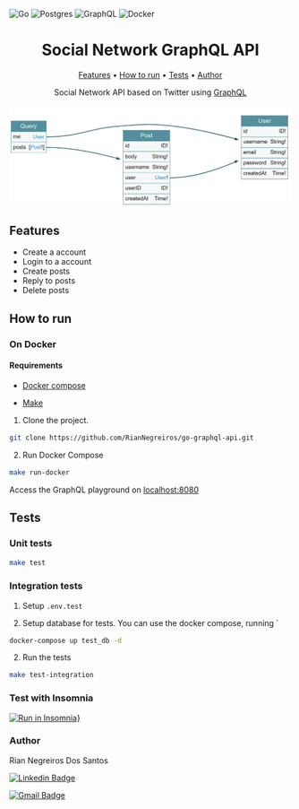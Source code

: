 ![Go](https://img.shields.io/badge/go-%2300ADD8.svg?style=for-the-badge&logo=go&logoColor=white)
![Postgres](https://img.shields.io/badge/postgres-%23316192.svg?style=for-the-badge&logo=postgresql&logoColor=white)
![GraphQL](https://img.shields.io/badge/-GraphQL-E10098?style=for-the-badge&logo=graphql&logoColor=white)
![Docker](https://img.shields.io/badge/docker-%230db7ed.svg?style=for-the-badge&logo=docker&logoColor=white)

<h1 align="center">Social Network GraphQL API</h1>

<p align="center">
 <a href="#features">Features</a> • 
 <a href="#how-to-run">How to run</a> • 
 <a href="#tests">Tests</a> • 
 <a href="#author">Author</a>
</p>

<p align="center" id="description">Social Network API based on Twitter using <a href="https://graphql.org">GraphQL</a></p>

![schema](_docs/schema.png)

## Features

- Create a account
- Login to a account
- Create posts
- Reply to posts
- Delete posts

## How to run

### On Docker

#### Requirements

- [Docker compose](https://docs.docker.com/compose/install)

- [Make](https://www.gnu.org/software/make/#download)

1. Clone the project.

```bash
git clone https://github.com/RianNegreiros/go-graphql-api.git
```

2. Run Docker Compose

```bash
make run-docker
```

Access the GraphQL playground on [localhost:8080](http://localhost:8080)

## Tests

### Unit tests

```bash
make test
```

### Integration tests

1. Setup `.env.test`

2. Setup database for tests. You can use the docker compose, running
`
```bash
docker-compose up test_db -d
```

2. Run the tests

```bash
make test-integration
```

### Test with Insomnia

[![Run in Insomnia}](https://insomnia.rest/images/run.svg)](https://insomnia.rest/run/?label=Go%20GraphQL%20API&uri=https%3A%2F%2Fraw.githubusercontent.com%2FRianNegreiros%2Fgo-graphql-api%2Fmain%2F_docs%2FInsomnia_2023-09-05.json)

### Author

Rian Negreiros Dos Santos

[![Linkedin Badge](https://img.shields.io/badge/-RianNegreiros-blue?style=flat-square&logo=Linkedin&logoColor=white&link=https://www.linkedin.com/in/tgmarinho/)](https://www.linkedin.com/in/riannegreiros/) 

[![Gmail Badge](https://img.shields.io/badge/-riannegreiros@gmail.com-c14438?style=flat-square&logo=Gmail&logoColor=white&link=mailto:tgmarinho@gmail.com)](mailto:riannegreiros@gmail.com)
